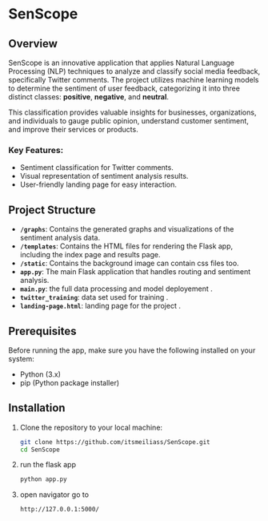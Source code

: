 # SenScope

## Overview

SenScope is an innovative application that applies Natural Language Processing (NLP) techniques to analyze and classify social media feedback, specifically Twitter comments. The project utilizes machine learning models to determine the sentiment of user feedback, categorizing it into three distinct classes: **positive**, **negative**, and **neutral**.

This classification provides valuable insights for businesses, organizations, and individuals to gauge public opinion, understand customer sentiment, and improve their services or products.

### Key Features:
- Sentiment classification for Twitter comments.
- Visual representation of sentiment analysis results.
- User-friendly landing page for easy interaction.

## Project Structure

- **`/graphs`**: Contains the generated graphs and visualizations of the sentiment analysis data.
- **`/templates`**: Contains the HTML files for rendering the Flask app, including the index page and results page.
- **`/static`**: Contains the background image can contain css files too.
- **`app.py`**: The main Flask application that handles routing and sentiment analysis.
- **`main.py`**: the full data processing and model deployement .
- **`twitter_training`**: data set used for training .
- **`landing-page.html`**: landing page for the project .




## Prerequisites

Before running the app, make sure you have the following installed on your system:

- Python (3.x)
- pip (Python package installer)

## Installation

1. Clone the repository to your local machine:

   ```bash
   git clone https://github.com/itsmeiliass/SenScope.git
   cd SenScope

2. run the flask app 
    ```bash
   python app.py
3. open navigator go to 
    ```bash
    http://127.0.0.1:5000/

